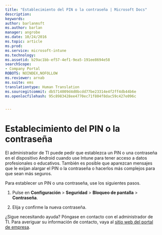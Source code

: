 ```yaml
---
title: "Establecimiento del PIN o la contraseña | Microsoft Docs"
description: 
keywords: 
author: barlanmsft
ms.author: barlan
manager: angrobe
ms.date: 10/24/2016
ms.topic: article
ms.prod: 
ms.service: microsoft-intune
ms.technology: 
ms.assetid: b29ac1bb-ef57-4ef1-9ea5-191ee8694e58
searchScope:
- Company Portal
ROBOTS: NOINDEX,NOFOLLOW
ms.reviewer: arnab
ms.suite: ems
translationtype: Human Translation
ms.sourcegitcommit: db5714009d4d0bcdd77be23314e4f2ff4db44b6e
ms.openlocfilehash: 95c8983428ee4770ec71f804f8dac59c427e096c


---
```


# <a name="set-your-pin-or-password"></a>Establecimiento del PIN o la contraseña

El administrador de TI puede pedir que establezca un PIN o una contraseña en el dispositivo Android cuando use Intune para tener acceso a datos profesionales o educativos. También es posible que aparezcan mensajes que le exijan alargar el PIN o la contraseña o hacerlos más complejos para que sean más seguros.  

Para establecer un PIN o una contraseña, use los siguientes pasos.

1.  Pulse en **Configuración** &gt; **Seguridad** &gt; **Bloqueo de pantalla** &gt; **Contraseña**.

2.  Elija y confirme la nueva contraseña.


¿Sigue necesitando ayuda? Póngase en contacto con el administrador de TI. Para averiguar su información de contacto, vaya al [sitio web del portal de empresa](http://portal.manage.microsoft.com).



<!--HONumber=Dec16_HO3-->


